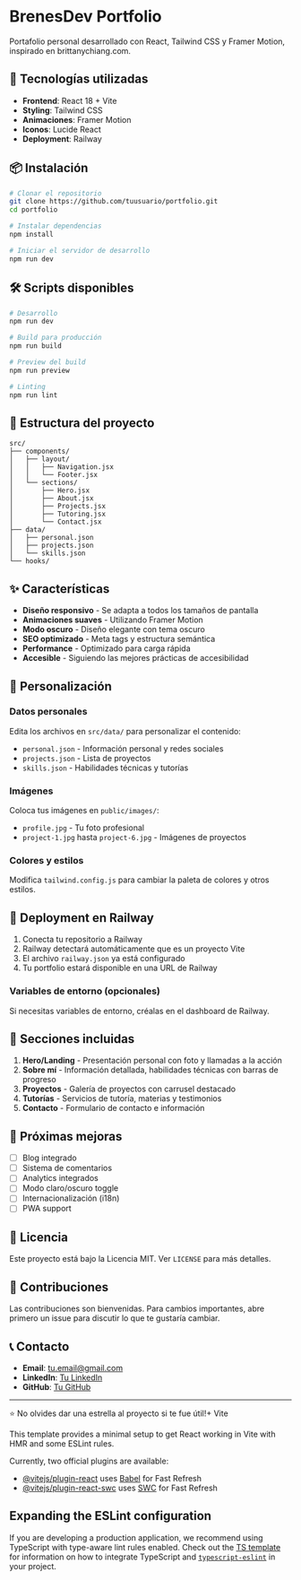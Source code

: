 # BrenesDev Portfolio

Portafolio personal desarrollado con React, Tailwind CSS y Framer Motion, inspirado en brittanychiang.com.

## 🚀 Tecnologías utilizadas

- **Frontend**: React 18 + Vite
- **Styling**: Tailwind CSS
- **Animaciones**: Framer Motion
- **Iconos**: Lucide React
- **Deployment**: Railway

## 📦 Instalación

```bash
# Clonar el repositorio
git clone https://github.com/tuusuario/portfolio.git
cd portfolio

# Instalar dependencias
npm install

# Iniciar el servidor de desarrollo
npm run dev
```

## 🛠️ Scripts disponibles

```bash
# Desarrollo
npm run dev

# Build para producción
npm run build

# Preview del build
npm run preview

# Linting
npm run lint
```

## 📁 Estructura del proyecto

```
src/
├── components/
│   ├── layout/
│   │   ├── Navigation.jsx
│   │   └── Footer.jsx
│   └── sections/
│       ├── Hero.jsx
│       ├── About.jsx
│       ├── Projects.jsx
│       ├── Tutoring.jsx
│       └── Contact.jsx
├── data/
│   ├── personal.json
│   ├── projects.json
│   └── skills.json
└── hooks/
```

## ✨ Características

- **Diseño responsivo** - Se adapta a todos los tamaños de pantalla
- **Animaciones suaves** - Utilizando Framer Motion
- **Modo oscuro** - Diseño elegante con tema oscuro
- **SEO optimizado** - Meta tags y estructura semántica
- **Performance** - Optimizado para carga rápida
- **Accesible** - Siguiendo las mejores prácticas de accesibilidad

## 🎨 Personalización

### Datos personales
Edita los archivos en `src/data/` para personalizar el contenido:

- `personal.json` - Información personal y redes sociales
- `projects.json` - Lista de proyectos
- `skills.json` - Habilidades técnicas y tutorías

### Imágenes
Coloca tus imágenes en `public/images/`:

- `profile.jpg` - Tu foto profesional
- `project-1.jpg` hasta `project-6.jpg` - Imágenes de proyectos

### Colores y estilos
Modifica `tailwind.config.js` para cambiar la paleta de colores y otros estilos.

## 🚀 Deployment en Railway

1. Conecta tu repositorio a Railway
2. Railway detectará automáticamente que es un proyecto Vite
3. El archivo `railway.json` ya está configurado
4. Tu portfolio estará disponible en una URL de Railway

### Variables de entorno (opcionales)
Si necesitas variables de entorno, créalas en el dashboard de Railway.

## 📱 Secciones incluidas

1. **Hero/Landing** - Presentación personal con foto y llamadas a la acción
2. **Sobre mí** - Información detallada, habilidades técnicas con barras de progreso
3. **Proyectos** - Galería de proyectos con carrusel destacado
4. **Tutorías** - Servicios de tutoría, materias y testimonios
5. **Contacto** - Formulario de contacto e información

## 🎯 Próximas mejoras

- [ ] Blog integrado
- [ ] Sistema de comentarios
- [ ] Analytics integrados
- [ ] Modo claro/oscuro toggle
- [ ] Internacionalización (i18n)
- [ ] PWA support

## 📄 Licencia

Este proyecto está bajo la Licencia MIT. Ver `LICENSE` para más detalles.

## 🤝 Contribuciones

Las contribuciones son bienvenidas. Para cambios importantes, abre primero un issue para discutir lo que te gustaría cambiar.

## 📞 Contacto

- **Email**: tu.email@gmail.com
- **LinkedIn**: [Tu LinkedIn](https://linkedin.com/in/tuusuario)
- **GitHub**: [Tu GitHub](https://github.com/tuusuario)

---

⭐ No olvides dar una estrella al proyecto si te fue útil!+ Vite

This template provides a minimal setup to get React working in Vite with HMR and some ESLint rules.

Currently, two official plugins are available:

- [@vitejs/plugin-react](https://github.com/vitejs/vite-plugin-react/blob/main/packages/plugin-react) uses [Babel](https://babeljs.io/) for Fast Refresh
- [@vitejs/plugin-react-swc](https://github.com/vitejs/vite-plugin-react/blob/main/packages/plugin-react-swc) uses [SWC](https://swc.rs/) for Fast Refresh

## Expanding the ESLint configuration

If you are developing a production application, we recommend using TypeScript with type-aware lint rules enabled. Check out the [TS template](https://github.com/vitejs/vite/tree/main/packages/create-vite/template-react-ts) for information on how to integrate TypeScript and [`typescript-eslint`](https://typescript-eslint.io) in your project.
